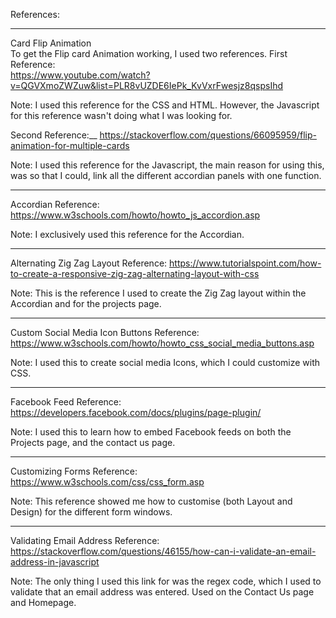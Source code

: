 References:

-----------------------------------------------------------------------------------------------

Card Flip Animation</br>
To get the Flip card Animation working, I used two references.
First Reference:</br>
https://www.youtube.com/watch?v=QGVXmoZWZuw&list=PLR8vUZDE6IePk_KvVxrFwesjz8qspsIhd

Note: I used this reference for the CSS and HTML. However, the Javascript for this reference 
      wasn't doing what I was looking for. 
      
Second Reference:__
https://stackoverflow.com/questions/66095959/flip-animation-for-multiple-cards

Note: I used this reference for the Javascript, the main reason for using this, was so that I could, 
      link all the different accordian panels with one function.

-----------------------------------------------------------------------------------------------

Accordian
Reference:
https://www.w3schools.com/howto/howto_js_accordion.asp

Note: I exclusively used this reference for the Accordian.

-----------------------------------------------------------------------------------------------

Alternating Zig Zag Layout
Reference:
https://www.tutorialspoint.com/how-to-create-a-responsive-zig-zag-alternating-layout-with-css

Note: This is the reference I used to create the Zig Zag layout within the Accordian and for the projects page. 

-----------------------------------------------------------------------------------------------

Custom Social Media Icon Buttons
Reference:
https://www.w3schools.com/howto/howto_css_social_media_buttons.asp

Note: I used this to create social media Icons, which I could customize with CSS.

-----------------------------------------------------------------------------------------------

Facebook Feed
Reference:
https://developers.facebook.com/docs/plugins/page-plugin/

Note: I used this to learn how to embed Facebook feeds on both the Projects page, and the contact us page. 

-----------------------------------------------------------------------------------------------

Customizing Forms
Reference:
https://www.w3schools.com/css/css_form.asp

Note: This reference showed me how to customise (both Layout and Design) for the different form windows. 

-----------------------------------------------------------------------------------------------

Validating Email Address
Reference:
https://stackoverflow.com/questions/46155/how-can-i-validate-an-email-address-in-javascript

Note: The only thing I used this link for was the regex code, 
      which I used to validate that an email address was entered. 
      Used on the Contact Us page and Homepage.
